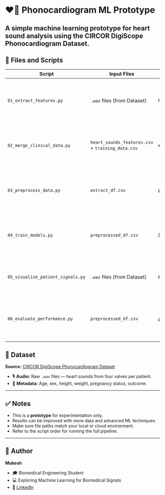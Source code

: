 # ❤️🔬 Phonocardiogram ML Prototype

A simple machine learning prototype for heart sound analysis using the **CIRCOR DigiScope Phonocardiogram Dataset**.
------

## 📂 Files and Scripts

| Script | Input Files | Output Files | Purpose |
|--------|--------------|---------------|---------|
| `01_extract_features.py` | `.wav` files (from Dataset) | `heart_sounds_features.csv` | Extracts MFCCs, ZCR, spectral, chroma, and other audio features |
| `02_merge_clinical_data.py` | `heart_sounds_features.csv` + `training_data.csv` | `extract_df.csv` | Merges extracted audio features with patient clinical information |
| `03_preprocess_data.py` | `extract_df.csv` | `preprocessed_df.csv` | Handles missing values, encodes categorical variables, cleans data |
| `04_train_models.py` | `preprocessed_df.csv` | Console output | Trains XGBoost, Random Forest, and Logistic Regression models |
| `05_visualize_patient_signals.py` | `.wav` files (from Dataset) | `Patient_Plots/` folder | Generates waveform, MFCC, and spectrogram plots for each patient |
| `06_evaluate_performance.py` | `preprocessed_df.csv` | `performance/` folder | Saves Confusion Matrix, ROC Curve, and Feature Importance plots |


## 📂 Dataset

**Source:** [CIRCOR DigiScope Phonocardiogram Dataset](https://physionet.org/content/circor-heart-sound/1.0.3/)

- 🎙️ **Audio:** Raw `.wav` files — heart sounds from four valves per patient.
- 📝 **Metadata:** Age, sex, height, weight, pregnancy status, outcome.

---

## ✅ Notes

- This is a **prototype** for experimentation only.
- Results can be improved with more data and advanced ML techniques.
- Make sure file paths match your local or cloud environment.
- Refer to the script order for running the full pipeline.
---
## 👤 Author

**Mukesh**

- 🎓 Biomedical Engineering Student  
- 💻 Exploring Machine Learning for Biomedical Signals  
- 📌 [LinkedIn](https://www.linkedin.com/in/mukesh1609)
